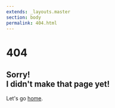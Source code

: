 ```yaml
---
extends: _layouts.master
section: body
permalink: 404.html
---
```


<div class="flex flex-col items-center text-gray-700 mt-32">
    <h1 class="text-6xl border-b-4 border-t-4 dark:border-gray-200 dark-hover:border-white border-gray-900 leading-none mb-2 font-righteous">404</h1>
    <h2 class="text-3xl font-medium text-center">Sorry! <br class="block lg:hidden"> I didn't make that page yet! </h2>
    <p class="text-xl dark:text-white">
        Let's go
        <a title="Homepage" href="{{ $page->baseUrl }}" class="under">home</a>.
    </p>
</div>
